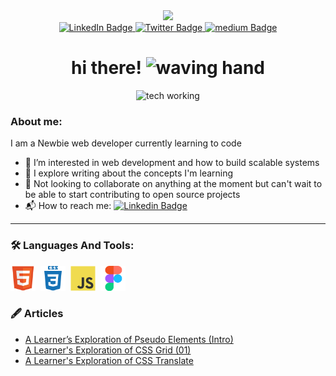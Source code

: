 <div id="header" align= "center">
  <img src= "https://media.giphy.com/media/jRf5fsn8G6YaogAWxn/giphy.gif" width= "100"/>
  <div id= "badges">
<a href= "https://www.linkedin.com/in/stephen-ekundayo-6a507583/">
  <img src="https://img.shields.io/badge/LinkedIn-blue?style=for-the-badge&logo=linkedin&logoColor=white" alt="LinkedIn Badge"/>
  </a>
  <a href= "https://twitter.com/oboytidin">
  <img src="https://img.shields.io/badge/Twitter-blue?style=for-the-badge&logo=twitter&logoColor=white" alt="Twitter Badge"/>
  </a>
    <a href= "https://se-thearchitect.medium.com/">
  <img src="https://img.shields.io/badge/Medium-black?style=for-the-badge&logo=medium&logoColor=white" alt="medium Badge"/>
  </a>
</div>
  </div>
  
<h1 align= "center">
   hi there!
  <img src= "https://media.giphy.com/media/hvRJCLFzcasrR4ia7z/giphy.gif" width= "50" alt="waving hand"/>
  </h1>
  <div id= "about_me" align= "center">
  <img src= "https://media.giphy.com/media/Y4ak9Ki2GZCbJxAnJD/giphy.gif" width="" alt= "tech working"/>
  </div>
  
  ### About me:
  I am a Newbie web developer currently learning to code
- 👀 I’m interested in web development and how to build scalable systems
- 🌱 I explore writing about the concepts I'm learning
- 💞️ Not looking to collaborate on anything at the moment but can't wait to be able to start contributing to open source projects
- 📬 How to reach me: [![Linkedin Badge](https://img.shields.io/badge/-the_architect-blue?style=flat&logo=Linkedin&logoColor=white)](https://www.linkedin.com/in/stephen-ekundayo-6a507583)

---

### 🛠️ Languages And Tools:
<div>
  <img src="https://github.com/devicons/devicon/blob/master/icons/html5/html5-original.svg" title="HTML5" alt="HTML" width="40" height="40"/>&nbsp;
  <img src="https://github.com/devicons/devicon/blob/master/icons/css3/css3-plain-wordmark.svg"  title="CSS3" alt="CSS" width="40" height="40"/>&nbsp;
  <img src="https://github.com/devicons/devicon/blob/master/icons/javascript/javascript-original.svg" title="JavaScript" alt="JavaScript" width="40" height="40"/>&nbsp;
  <img src="https://github.com/devicons/devicon/blob/master/icons/figma/figma-original.svg" title="Figma" alt="Figma" width="40" height="40"/>&nbsp;  
</div>

### 🖋️ Articles
<!-- Dev.to:START -->
- [A Learner’s Exploration of Pseudo Elements &lpar;Intro&rpar;](https://dev.to/sethearchitect/a-learners-exploration-of-pseudo-elements-intro-5bid)
- [A Learner&#39;s Exploration of CSS Grid &lpar;01&rpar;](https://dev.to/sethearchitect/a-beginners-exploration-of-css-grid-01-1h3)
- [A Learner&#39;s Exploration of CSS Translate](https://dev.to/sethearchitect/a-learners-exploration-of-css-translate-508m)
<!-- Dev.to:END -->
